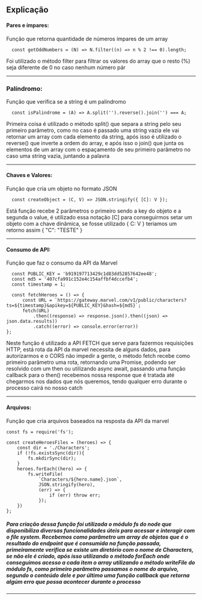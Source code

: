
## Explicação

#### Pares e ímpares:
 Função que retorna quantidade de números ímpares de um array

```
  const getOddNumbers = (N) => N.filter((n) => n % 2 !== 0).length;
```

Foi utilizado o método filter para filtrar os valores do array que o resto (%) seja diferente de 0 no caso nenhum número pár

---    

### Palíndromo:
 Função que verifica se a string é um palíndromo

```
  const isPalindrome = (A) => A.split('').reverse().join('') === A;
```
Primeira coisa é utilizado o método split() que separa a string pelo seu primeiro parâmetro, como no caso é passado uma string vazia ele vai retornar um array com cada elemento da string, após isso é utilizado o reverse() que inverte a ordem do array, e após isso o join() que junta os elementos de um array com o espaçamento de seu primeiro parâmetro no caso uma string vazia, juntando a palavra

--- 
#### Chaves e Valores:
 Função que cria um objeto no formato JSON

```
  const createObject = (C, V) => JSON.stringify({ [C]: V });
```

Está função recebe 2 parâmetros o primeiro sendo a key do objeto e a segunda o value, é utilizado essa notação [C] para conseguirmos setar um objeto com a chave dinâmica, se fosse utilizado { C: V } teriamos um retorno assim { "C": "TESTE" }

---    
#### Consumo de API:
 Função que faz o consumo da API da Marvel

```
  const PUBLIC_KEY = 'b919197713429c1d83dd52857642ee48';
  const md5 = '407cfa991c152e4c154affbf4dccefb4';
  const timestamp = 1;

  const fetchHeroes = () => {
      const URL = `https://gateway.marvel.com/v1/public/characters?ts=${timestamp}&apikey=${PUBLIC_KEY}&hash=${md5}`;
      fetch(URL)
          .then((response) => response.json().then((json) => json.data.results))
          .catch((error) => console.error(error))
};
```

Neste função é utilizado a API FETCH que serve para fazermos requisições HTTP, está rota da API da marvel necessita de alguns dados, para autorizarmos e o CORS não impedir a gente,
o método fetch recebe como primeiro parâmetro uma rota, retornando uma Promise, podendo ser resolvido com um then ou utilizando async await, passando uma função callback para o then() recebemos nossa response que é tratada até chegarmos nos dados que nós queremos, tendo qualquer erro durante o processo cairá no nosso catch 

---
#### Arquivos:
 Função que cria arquivos baseados na resposta da API da marvel

```
const fs = require('fs');

const createHeroesFiles = (heroes) => {
    const dir = './Characters';
    if (!fs.existsSync(dir)){
        fs.mkdirSync(dir);
    }
    heroes.forEach((hero) => {
        fs.writeFile(
            `Characters/${hero.name}.json`,
            JSON.stringify(hero),
            (err) => {
                if (err) throw err;
            });
    })
};
```

##### Para criação dessa função foi utilizada o módulo fs do node que disponibiliza diversas funcionalidades úteis para acessar e interagir com o file system. Recebemos como parâmetro um array de objetos que é o resultado do endpoint que é consumida na função passada, primeiramente verifica se existe um diretório com o nome de Characters, se não ele é criado, após isso utilizando o método forEach onde conseguimos acesso a cada item o array utilizando o método writeFile do módulo fs, como primeiro parâmetro passamos o nome do arquivo, segundo o conteúdo dele e por último uma função callback que retorna algúm erro que possa acontecer durante o processo
--- 
